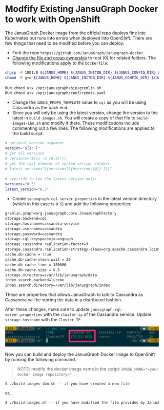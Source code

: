 # Modfify Existing JansuGraph Docker to work with OpenShift

The JanusGraph Docker image from the official repo deploys fine into Kubernetes but runs into errors when deployed into OpenShift. There are few things that need to be modified before you can deploy:

* Fork the repo `https://github.com/JanusGraph/janusgraph-docker`.
* [Change the file and group ownership](https://developer.ibm.com/learningpaths/universal-application-image/design-universal-image/#6-set-group-ownership-and-file-permission) to root (0) for related folders. The following modifications apply to the `Dockerfile`:
```bash
chgrp -R 1001:0 ${JANUS_HOME} ${JANUS_INITDB_DIR} ${JANUS_CONFIG_DIR} ${JANUS_DATA_DIR} && \
chmod -R g+w ${JANUS_HOME} ${JANUS_INITDB_DIR} ${JANUS_CONFIG_DIR} ${JANUS_DATA_DIR}

RUN chmod u+x /opt/janusgraph/bin/gremlin.sh
RUN chmod u+x /opt/janusgraph/conf/remote.yaml
```
* Change the `JANUS_PROPS_TEMPLATE` value to `cql` as you will be using Cassandra as the back end.
* Since you will only be using the latest version, change the version to the latest in `build-images.sh`. You will create a copy of that file to `build-images-ibm.sh` and modify it there. These modifications include commenting out a few lines. The following modifications are applied to the build script:

```bash
# optional version argument
version="${1:-}"
# get all versions
# versions=($(ls -d [0-9]*))
# get the last element of sorted version folders
# latest_version="${versions[${#versions[@]}-1]}"

# override to run the latest version only:
versions="0.5"
latest_version="0.5"
```
* Create `janusgraph-cql-server.properties` in the latest version directory (which in this case is `0.5`) and add the following properties:

```bash
gremlin.graph=org.janusgraph.core.JanusGraphFactory
storage.backend=cql
storage.hostname=cassandra-service
storage.username=cassandra
storage.password=cassandra
storage.cql.keyspace=janusgraph
storage.cassandra.replication-factor=3
storage.cassandra.replication-strategy-class=org.apache.cassandra.locator.NetworkTopologyStrategy
cache.db-cache = true
cache.db-cache-clean-wait = 20
cache.db-cache-time = 180000
cache.db-cache-size = 0.5
storage.directory=/var/lib/janusgraph/data
index.search.backend=lucene
index.search.directory=/var/lib/janusgraph/index
```

These are properties that allows JanusGraph to talk to Cassandra as Cassandra will be storing the data in a distributed fashion.

After these changes, make sure to update `janusgraph-cql-server.properties` with the `cluster-ip` of the Cassandra service. Update `storage.hostname` with the `Cluster-IP`.

![Cluster IP](cluster-ip.png)

Now you can build and deploy the JanusGraph Docker image to OpenShift by running the following command.
> NOTE: modify the docker image name in the script: `IMAGE_NAME="<your docker image repository>"`

```bash
$ ./build-images-ibm.sh -- if you have created a new file
```

or...

```bash
$ ./build-images.sh -- if you have modified the file provided by JanusGraph
```